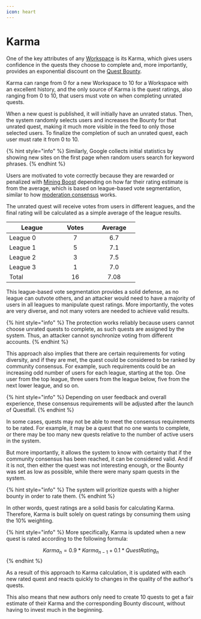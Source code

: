 ```yaml
---
icon: heart
---
```


# Karma

One of the key attributes of any [Workspace](workspaces.md) is its Karma, which gives users confidence in the quests they choose to complete and, more importantly, provides an exponential discount on the [Quest Bounty](quest-bounty.md).

Karma can range from 0 for a new Workspace to 10 for a Workspace with an excellent history, and the only source of Karma is the quest ratings, also ranging from 0 to 10, that users must vote on when completing unrated quests.

When a new quest is published, it will initially have an unrated status. Then, the system randomly selects users and increases the Bounty for that unrated quest, making it much more visible in the feed to only those selected users. To finalize the completion of such an unrated quest, each user must rate it from 0 to 10.

{% hint style="info" %}
Similarly, Google collects initial statistics by showing new sites on the first page when random users search for keyword phrases.
{% endhint %}

Users are motivated to vote correctly because they are rewarded or penalized with [Mining Boost](../completion/#mining-boost) depending on how far their rating estimate is from the average, which is based on league-based vote segmentation, similar to how [moderation consensus](../moderation/consensus.md) works.

The unrated quest will receive votes from users in different leagues, and the final rating will be calculated as a simple average of the league results.

<table><thead><tr><th width="121">League</th><th width="78" align="center">Votes</th><th width="97" align="center">Average</th></tr></thead><tbody><tr><td>League 0</td><td align="center">7</td><td align="center">6.7</td></tr><tr><td>League 1</td><td align="center">5</td><td align="center">7.1</td></tr><tr><td>League 2</td><td align="center">3</td><td align="center">7.5</td></tr><tr><td>League 3</td><td align="center">1</td><td align="center">7.0</td></tr><tr><td>Total</td><td align="center">16</td><td align="center">7.08</td></tr></tbody></table>

This league-based vote segmentation provides a solid defense, as no league can outvote others, and an attacker would need to have a majority of users in all leagues to manipulate quest ratings. More importantly, the votes are very diverse, and not many voters are needed to achieve valid results.

{% hint style="info" %}
The protection works reliably because users cannot choose unrated quests to complete, as such quests are assigned by the system. Thus, an attacker cannot synchronize voting from different accounts.
{% endhint %}

This approach also implies that there are certain requirements for voting diversity, and if they are met, the quest could be considered to be ranked by community consensus. For example, such requirements could be an increasing odd number of users for each league, starting at the top. One user from the top league, three users from the league below, five from the next lower league, and so on.

{% hint style="info" %}
Depending on user feedback and overall experience, these consensus requirements will be adjusted after the launch of Questfall.
{% endhint %}

In some cases, quests may not be able to meet the consensus requirements to be rated. For example, it may be a quest that no one wants to complete, or there may be too many new quests relative to the number of active users in the system.

But more importantly, it allows the system to know with certainty that if the community consensus has been reached, it can be considered valid. And if it is not, then either the quest was not interesting enough, or the Bounty was set as low as possible, while there were many spam quests in the system.

{% hint style="info" %}
The system will prioritize quests with a higher bounty in order to rate them.
{% endhint %}

In other words, quest ratings are a solid basis for calculating Karma. Therefore, Karma is built solely on quest ratings by consuming them using the 10% weighting.

{% hint style="info" %}
More specifically, Karma is updated when a new quest is rated according to the following formula:

$$Karma_n=0.9*Karma_{n-1}+0.1*QuestRating_n$$
{% endhint %}

As a result of this approach to Karma calculation, it is updated with each new rated quest and reacts quickly to changes in the quality of the author's quests.&#x20;

This also means that new authors only need to create 10 quests to get a fair estimate of their Karma and the corresponding Bounty discount, without having to invest much in the beginning.
